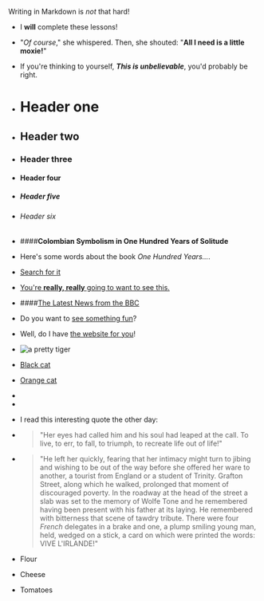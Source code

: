 Writing in Markdown is _not_ that hard!
* I **will** complete these lessons!
* "_Of course_," she whispered. Then, she shouted: "**All I need is a little moxie!**"
* If you're thinking to yourself, **_This is unbelievable_**, you'd probably be right.
* # Header one
* ## Header two
* ### Header three
* #### Header four
* ##### Header five
* ###### Header six
* ####**Colombian Symbolism in One Hundred Years of Solitude**

* Here's some words about the book _One Hundred Years..._.
* [Search for it](www.google.com)
* [You're **really, really** going to want to see this.](www.dailykitten.com)
* ####[The Latest News from the BBC]( www.bbc.com/news)
* Do you want to [see something fun](www.zombo.com)?

* Well, do I have [the website for you]( www.stumbleupon.com)!
* ![a pretty tiger](https://upload.wikimedia.org/wikipedia/commons/5/56/Tiger.50.jpg)
* [Black cat][black]

* [Orange cat][Orange]

* [Black]: https://upload.wikimedia.org/wikipedia/commons/a/a3/81_INF_DIV_SSI.jpg
* [orange]: http://icons.iconarchive.com/icons/google/noto-emoji-animals-nature/256/22221-cat-icon.png
* I read this interesting quote the other day:

* >"Her eyes had called him and his soul had leaped at the call. To live, to err, to fall, to triumph, to recreate life out of life!"
* >"He left her quickly, fearing that her intimacy might turn to jibing and wishing to be out of the way before she offered her ware to another, a tourist from England or a student of Trinity. Grafton Street, along which he walked, prolonged that moment of discouraged poverty. In the roadway at the head of the street a slab was set to the memory of Wolfe Tone and he remembered having been present with his father at its laying. He remembered with bitterness that scene of tawdry tribute. There were four _French_ delegates in a brake and one, a plump smiling young man, held, wedged on a stick, a card on which were printed the words: VIVE L'IRLANDE!"
* Flour
* Cheese
* Tomatoes

